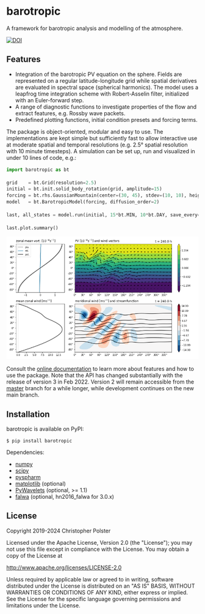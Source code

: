 # barotropic

A framework for barotropic analysis and modelling of the atmosphere.

[![DOI](https://zenodo.org/badge/DOI/10.5281/zenodo.7330469.svg)](https://doi.org/10.5281/zenodo.7330469)


## Features

- Integration of the barotropic PV equation on the sphere. 
  Fields are represented on a regular latitude-longitude grid while spatial derivatives are evaluated in spectral space (spherical harmonics).
  The model uses a leapfrog time integration scheme with Robert-Asselin filter, initialized with an Euler-forward step.
- A range of diagnostic functions to investigate properties of the flow and extract features, e.g. Rossby wave packets.
- Predefined plotting functions, initial condition presets and forcing terms.

The package is object-oriented, modular and easy to use.
The implementations are kept simple but sufficiently fast to allow interactive use at moderate spatial and temporal resolutions (e.g. 2.5° spatial resolution with 10 minute timesteps).
A simulation can be set up, run and visualized in under 10 lines of code, e.g.:

```python
import barotropic as bt

grid    = bt.Grid(resolution=2.5)
initial = bt.init.solid_body_rotation(grid, amplitude=15)
forcing = bt.rhs.GaussianMountain(center=(30, 45), stdev=(10, 10), height=2000)
model   = bt.BarotropicModel(forcing, diffusion_order=2)

last, all_states = model.run(initial, 15*bt.MIN, 10*bt.DAY, save_every=6*bt.HOUR)

last.plot.summary()
```

![example of the summary plot preset](examples/example-summary-plot.png)

Consult the [online documentation](https://chpolste.github.io/barotropic/build/html) to learn more about features and how to use the package.
Note that the API has changed substantially with the release of version 3 in Feb 2022.
Version 2 will remain accessible from the [master](https://github.com/chpolste/barotropic/tree/master) branch for a while longer, while development continues on the new main branch.


## Installation

barotropic is available on PyPI:

    $ pip install barotropic

Dependencies:

- [numpy](https://github.com/numpy/numpy)
- [scipy](https://github.com/scipy/scipy)
- [pyspharm](https://github.com/jswhit/pyspharm)
- [matplotlib](https://github.com/matplotlib/matplotlib) (optional)
- [PyWavelets](https://github.com/PyWavelets/pywt) (optional, >= 1.1)
- [falwa](https://github.com/csyhuang/hn2016_falwa) (optional, hn2016_falwa for 3.0.x)


## License

Copyright 2019-2024 Christopher Polster

Licensed under the Apache License, Version 2.0 (the "License");
you may not use this file except in compliance with the License.
You may obtain a copy of the License at

http://www.apache.org/licenses/LICENSE-2.0

Unless required by applicable law or agreed to in writing, software
distributed under the License is distributed on an "AS IS" BASIS,
WITHOUT WARRANTIES OR CONDITIONS OF ANY KIND, either express or implied.
See the License for the specific language governing permissions and
limitations under the License.

